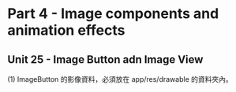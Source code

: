 # Part 4 - Image components and animation effects
## Unit 25 - Image Button adn Image View
(1) ImageButton 的影像資料，必須放在 app/res/drawable 的資料夾內。
